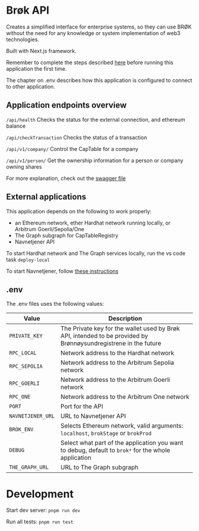 # Brøk API
Creates a simplified interface for enterprise systems, so they can use BRØK without the need for any knowledge or system implementation of web3 technologies.

Built with Next.js framework.

Remember to complete the steps described [here](./../../README.md#development) before running this application the first time.

The chapter on .env describes how this application is configured to connect to other application.


## Application endpoints overview

``/api/health`` Checks the status for the external connection, and ethereum balance

``/api/checkTransaction`` Checks the status of a transaction

``/api/v1/company/`` Control the CapTable for a company

``/api/v1/person/`` Get the ownership information for a person or company owning shares

For more explanation, check out the [swagger file](./../../docs/swagger.yaml)


## External applications

This application depends on the following to work properly:
- an Ethereum network, ether Hardhat network running locally, or Arbitrum Goerli/Sepolia/One
- The Graph subgraph for CapTableRegistry
- Navnetjener API

To start Hardhat network and The Graph services locally, run the vs code task `deploy-local`

To start Navnetjener, follow [these instructions](https://github.com/brreg/brok-navnetjener#development-setup)


## .env
The .env files uses the following values:

| **Value** | **Description** |
|--|--|
| `PRIVATE_KEY`     | The Private key for the wallet used by Brøk API, intended to be provided by Brønnøysundregistrene in the future |
| `RPC_LOCAL`       | Network address to the Hardhat network |
| `RPC_SEPOLIA`     | Network address to the Arbitrum Sepolia network |
| `RPC_GOERLI`      | Network address to the Arbitrum Goerli network |
| `RPC_ONE`         | Network address to the Arbitrum One network |
| `PORT`            | Port for the API |
| `NAVNETJENER_URL` | URL to Navnetjener API |
| `BROK_ENV`        | Selects Ethereum network, valid arguments: `localhost`, `brokStage` or `brokProd` |
| `DEBUG`           | Select what part of the application you want to debug, default to `brok*` for the whole application |
| `THE_GRAPH_URL`   | URL to The Graph subgraph |


# Development

Start dev server: `pnpm run dev`

Run all tests: `pnpm run test`